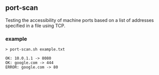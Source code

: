 ## port-scan

Testing the accessibility of machine ports based on a list of addresses specified in a file using TCP.  

### example

```
> port-scan.sh example.txt

OK: 10.0.1.1 -> 8080
OK: google.com -> 444
ERROR: google.com -> 80
```